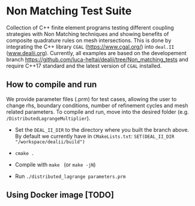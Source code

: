 # Non Matching Test Suite

Collection of C++ finite element programs testing different coupling strategies with Non Matching techniques and showing benefits of composite quadrature rules on mesh intersections. This is done by integrating the C++ library `CGAL` (https://www.cgal.org/) into `deal.II` (www.dealii.org). Currently, all examples are based on the developement branch https://github.com/luca-heltai/dealii/tree/Non_matching_tests and require C++17 standard and the latest version of `CGAL` installed.

## How to compile and run
We provide parameter files (.prm) for test cases, allowing the user to change rhs, boundary conditions, number of refinement cycles and mesh related parameters. To compile and run, move into the desired folder (e.g. `/DistributedLagrangeMultiplier`).

- Set the `DEAL_II_DIR` to the directory where you built the branch above. By default we currently have in `CMakeLists.txt`: 
`SET(DEAL_II_DIR "/workspace/dealii/build")`

- `cmake .` 

- Compile with `make ` (or `make -jN`)

- Run `./distributed_lagrange parameters.prm`

## Using Docker image [TODO]